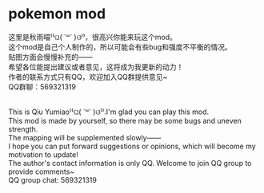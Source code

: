 # pokemon mod

这里是秋雨喵⁽⁽ଘ( ˙꒳˙ )ଓ⁾⁾，很高兴你能来玩这个mod。
<br>这个mod是自己个人制作的，所以可能会有些bug和强度不平衡的情况。
<br>贴图方面会慢慢补充的——
<br>希望各位能提出建议或者意见，这将成为我更新的动力！
<br>作者的联系方式只有QQ，欢迎加入QQ群提供意见~
<br>QQ群聊：569321319


<br>This is Qiu Yumiao⁽⁽ଘ( ˙꒳˙ )ଓ⁾⁾.I'm glad you can play this mod.
<br>This mod is made by yourself, so there may be some bugs and uneven strength.
<br>The mapping will be supplemented slowly——
<br>I hope you can put forward suggestions or opinions, which will become my motivation to update!
<br>The author's contact information is only QQ. Welcome to join QQ group to provide comments~
<br>QQ group chat: 569321319
